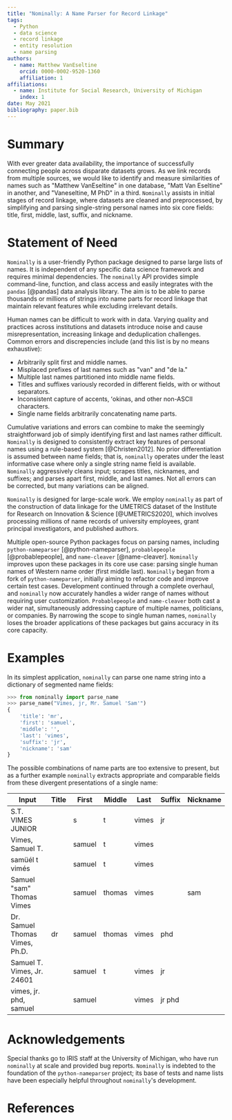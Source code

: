 ```yaml
---
title: "Nominally: A Name Parser for Record Linkage"
tags:
  - Python
  - data science
  - record linkage
  - entity resolution
  - name parsing
authors:
  - name: Matthew VanEseltine
    orcid: 0000-0002-9520-1360
    affiliation: 1
affiliations:
  - name: Institute for Social Research, University of Michigan
    index: 1
date: May 2021
bibliography: paper.bib
---
```


# Summary

With ever greater data availability, the importance
of successfully connecting people across disparate datasets grows.
As we link records from multiple sources,
we would like to identify and measure similarities of names such as
"Matthew VanEseltine" in one database,
"Matt Van Eseltine" in another,
and "Vaneseltine, M PhD" in a third.
`Nominally` assists in initial stages of record linkage,
where datasets are cleaned and preprocessed,
by simplifying and parsing single-string personal names
into six core fields: title, first, middle, last, suffix, and nickname.

# Statement of Need

`Nominally` is a user-friendly Python package designed to
parse large lists of names.
It is independent of any specific data science framework
and requires minimal dependencies.
The `nominally` API provides simple command-line, function, and class access
and easily integrates with the `pandas` [@pandas] data analysis library.
The aim is to be able to parse
thousands or millions of strings
into name parts for record linkage
that maintain relevant features while excluding irrelevant details.

Human names can be difficult to work with in data.
Varying quality and practices across institutions and datasets
introduce noise and cause misrepresentation,
increasing linkage and deduplication challenges.
Common errors and discrepencies include
(and this list is by no means exhaustive):

- Arbitrarily split first and middle names.
- Misplaced prefixes of last names such as "van" and "de la."
- Multiple last names partitioned into middle name fields.
- Titles and suffixes variously recorded in different fields, with or without separators.
- Inconsistent capture of accents, ʻokinas, and other non-ASCII characters.
- Single name fields arbitrarily concatenating name parts.

Cumulative variations and errors can combine to make
the seemingly straightforward job of simply identifying first and last names rather difficult.
`Nominally` is designed to consistently extract key features of personal names
using a rule-based system [@Christen2012].
No prior differentiation is assumed between name fields;
that is, `nominally` operates under the least informative case
where only a single string name field is available.
`Nominally` aggressively cleans input;
scrapes titles, nicknames, and suffixes;
and parses apart first, middle, and last names.
Not all errors can be corrected, but many variations can be aligned.

`Nominally` is designed for large-scale work.
We employ `nominally` as part of the construction of data linkage for
the UMETRICS dataset of the Institute for Research on Innovation & Science [@UMETRICS2020],
which involves processing millions of name records of
university employees, grant principal investigators, and published authors.

Multiple open-source Python packages focus on parsing names, including
`python-nameparser` [@python-nameparser],
`probablepeople` [@probablepeople],
and `name-cleaver` [@name-cleaver].
`Nominally` improves upon these packages in its core use case:
parsing single human names of Western name order (first middle last).
`Nominally` began from a fork of `python-nameparser`,
initially aiming to refactor code and improve certain test cases.
Development continued through a complete overhaul,
and `nominally` now accurately handles a wider range of names
without requiring user customization.
`Probablepeople` and `name-cleaver`
both cast a wider nat, simultaneously addressing
capture of multiple names, politicians, or companies.
By narrowing the scope to single human names,
`nominally` loses the broader applications of these packages
but gains accuracy in its core capacity.

# Examples

In its simplest application,
`nominally` can parse one name string into a dictionary of segmented name fields:

```python
>>> from nominally import parse_name
>>> parse_name("Vimes, jr, Mr. Samuel 'Sam'")
{
    'title': 'mr',
    'first': 'samuel',
    'middle': '',
    'last': 'vimes',
    'suffix': 'jr',
    'nickname': 'sam'
}
```

The possible combinations of name parts are too extensive to present,
but as a further example `nominally` extracts appropriate and comparable fields
from these divergent presentations of a single name:

| Input                          | Title | First  | Middle | Last  | Suffix | Nickname |
| ------------------------------ | ----- | ------ | ------ | ----- | ------ | -------- |
| S.T. VIMES JUNIOR              |       | s      | t      | vimes | jr     |          |
| Vimes, Samuel T.               |       | samuel | t      | vimes |        |          |
| samüél t vimés                 |       | samuel | t      | vimes |        |          |
| Samuel "sam" Thomas Vimes      |       | samuel | thomas | vimes |        | sam      |
| Dr. Samuel Thomas Vimes, Ph.D. | dr    | samuel | thomas | vimes | phd    |          |
| Samuel T. Vimes, Jr. 24601     |       | samuel | t      | vimes | jr     |          |
| vimes, jr. phd, samuel         |       | samuel |        | vimes | jr phd |          |

# Acknowledgements

Special thanks go to IRIS staff at the University of Michigan,
who have run `nominally` at scale and provided bug reports.
`Nominally` is indebted to the foundation of the
`python-nameparser` project;
its base of tests and name lists have been
especially helpful throughout `nominally`'s development.

# References
